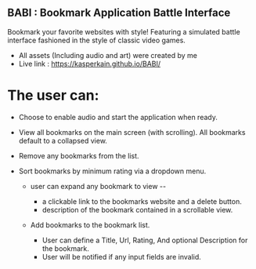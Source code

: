 ## BABI : Bookmark Application Battle Interface
Bookmark your favorite websites with style!
Featuring a simulated battle interface fashioned in the style of classic video games.
- All assets (Including audio and art) were created by me
- Live link : https://kasperkain.github.io/BABI/

# The user can:

- Choose to enable audio and start the application when ready.
- View all bookmarks on the main screen (with scrolling). All bookmarks default to a collapsed view.
- Remove any bookmarks from the list.
- Sort bookmarks by minimum rating via a dropdown menu.

  - user can expand any bookmark to view --
    - a clickable link to the bookmarks website and a delete button.
    - description of the bookmark contained in a scrollable view.

  - Add bookmarks to the bookmark list.
    - User can define a Title, Url, Rating, And optional Description for the bookmark. 
    - User will be notified if any input fields are invalid.
  

